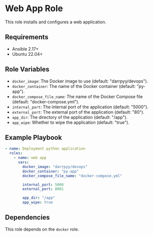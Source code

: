# Web App Role

This role installs and configures a web application.

## Requirements

- Ansible 2.17+
- Ubuntu 22.04+

## Role Variables

- `docker_image`: The Docker image to use (default: "darrpyy/devops").
- `docker_container`: The name of the Docker container (default: "py-app").
- `docker_compose_file_name`: The name of the Docker Compose file (default: "docker-compose.yml").
- `internal_port`: The internal port of the application (default: "5000").
- `external_port`: The external port of the application (default: "80").
- `app_dir`: The directory of the application (default: "/app").
- `app_wipe`: Whether to wipe the application (default: "true").

## Example Playbook

```yaml
- name: Deployment python application
  roles:
    - name: web app
      vars:
        docker_image: "darrpyy/devops"
        docker_container: "py-app"
        docker_compose_file_name: "docker-compose.yml"

        internal_port: 5000
        external_port: 8001

        app_dir: "/app"
        app_wipe: true
```
## Dependencies
This role depends on the `docker` role.